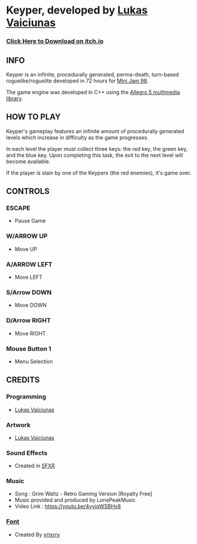# Keyper, developed by [Lukas Vaiciunas](https://lukas-vaiciunas.itch.io/)

### [Click Here to Download on itch.io](https://lukas-vaiciunas.itch.io/keyper)

## INFO
Keyper is an infinite, procedurally generated, perma-death, turn-based roguelike/roguelite developed in 72 hours for [Mini Jam 98](https://itch.io/jam/mini-jam-98-empty).

The game engine was developed in C++ using the [Allegro 5 multimedia library](https://liballeg.org/).

## HOW TO PLAY
Keyper's gameplay features an infinite amount of procedurally generated levels which increase in difficulty as the game progresses.

In each level the player must collect three keys: the red key, the green key, and the blue key. Upon completing this task, the exit to the next level will become available.

If the player is slain by one of the Keypers (the red enemies), it's game over.

## CONTROLS
### ESCAPE
* Pause Game

### W/ARROW UP
* Move UP

### A/ARROW LEFT
* Move LEFT

### S/Arrow DOWN
* Move DOWN

### D/Arrow RIGHT
* Move RIGHT

### Mouse Button 1
* Menu Selection

## CREDITS
### Programming
* [Lukas Vaiciunas](https://lukas-vaiciunas.itch.io/)

### Artwork
* [Lukas Vaiciunas](https://lukas-vaiciunas.itch.io/)

### Sound Effects
* Created in [SFXR](https://www.drpetter.se/project_sfxr.html)
	
### Music
* Song : Grim Waltz - Retro Gaming Version [Royalty Free]
* Music provided and produced by LonePeakMusic 
* Video Link : https://youtu.be/4vyjqWSBHx8
	
### [Font](https://vrtxrry.itch.io/dungeonfont)
* Created By [vrtxrry](https://itch.io/profile/vrtxrry)
